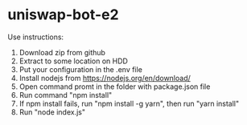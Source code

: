 # uniswap-bot-e2
Use instructions:
1. Download zip from github
2. Extract to some location on HDD
3. Put your configuration in the .env file
4. Install nodejs from https://nodejs.org/en/download/
5. Open command promt in the folder with package.json file 
6. Run command "npm install"
7. If npm install fails, run "npm install -g yarn", then run "yarn install"
8. Run "node index.js" 
